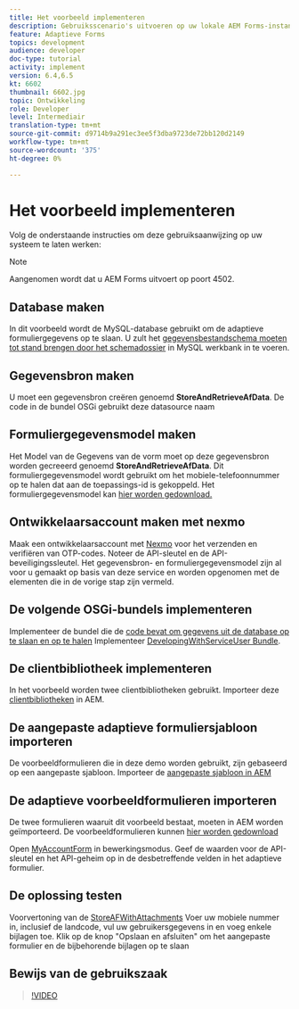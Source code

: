 ```yaml
---
title: Het voorbeeld implementeren
description: Gebruiksscenario's uitvoeren op uw lokale AEM Forms-instantie
feature: Adaptieve Forms
topics: development
audience: developer
doc-type: tutorial
activity: implement
version: 6.4,6.5
kt: 6602
thumbnail: 6602.jpg
topic: Ontwikkeling
role: Developer
level: Intermediair
translation-type: tm+mt
source-git-commit: d9714b9a291ec3ee5f3dba9723de72bb120d2149
workflow-type: tm+mt
source-wordcount: '375'
ht-degree: 0%

---
```




# Het voorbeeld implementeren

Volg de onderstaande instructies om deze gebruiksaanwijzing op uw systeem te laten werken:

>[!NOTE]
>Aangenomen wordt dat u AEM Forms uitvoert op poort 4502.


## Database maken

In dit voorbeeld wordt de MySQL-database gebruikt om de adaptieve formuliergegevens op te slaan. U zult het [gegevensbestandschema moeten tot stand brengen door het schemadossier](assets/data-base-schema.sql) in MySQL werkbank in te voeren.

## Gegevensbron maken

U moet een gegevensbron creëren genoemd **StoreAndRetrieveAfData**. De code in de bundel OSGi gebruikt deze datasource naam

## Formuliergegevensmodel maken

Het Model van de Gegevens van de vorm moet op deze gegevensbron worden gecreeerd genoemd **StoreAndRetrieveAfData**. Dit formuliergegevensmodel wordt gebruikt om het mobiele-telefoonnummer op te halen dat aan de toepassings-id is gekoppeld. Het formuliergegevensmodel kan [hier worden gedownload.](assets/2-Factor-Authentication-DataSource-and-FDM.zip)

## Ontwikkelaarsaccount maken met nexmo

Maak een ontwikkelaarsaccount met [Nexmo](https://dashboard.nexmo.com/) voor het verzenden en verifiëren van OTP-codes. Noteer de API-sleutel en de API-beveiligingssleutel. Het gegevensbron- en formuliergegevensmodel zijn al voor u gemaakt op basis van deze service en worden opgenomen met de elementen die in de vorige stap zijn vermeld.

## De volgende OSGi-bundels implementeren

Implementeer de bundel die de [code bevat om gegevens uit de database op te slaan en op te halen](assets/FetchPartiallyCompletedForm.PartiallyCompletedForm.core-1.0-SNAPSHOT.jar)
Implementeer [DevelopingWithServiceUser Bundle](https://docs.adobe.com/content/help/en/experience-manager-learn/forms/assets/common-osgi-bundles/DevelopingWithServiceUser.jar).

## De clientbibliotheek implementeren

In het voorbeeld worden twee clientbibliotheken gebruikt. Importeer deze [clientbibliotheken](assets/client-libraries.zip) in AEM.

## De aangepaste adaptieve formuliersjabloon importeren

De voorbeeldformulieren die in deze demo worden gebruikt, zijn gebaseerd op een aangepaste sjabloon. Importeer de [aangepaste sjabloon in AEM](assets/custom-template-with-page-component.zip)

## De adaptieve voorbeeldformulieren importeren

De twee formulieren waaruit dit voorbeeld bestaat, moeten in AEM worden geïmporteerd. De voorbeeldformulieren kunnen [hier worden gedownload](assets/sample-forms.zip)

Open [MyAccountForm](http://localhost:4502/editor.html/content/forms/af/myaccountform.html) in bewerkingsmodus. Geef de waarden voor de API-sleutel en het API-geheim op in de desbetreffende velden in het adaptieve formulier.

## De oplossing testen

Voorvertoning van de [StoreAFWithAttachments](http://localhost:4502/content/dam/formsanddocuments/storeafwithattachments/jcr:content?wcmmode=disabled)
Voer uw mobiele nummer in, inclusief de landcode, vul uw gebruikersgegevens in en voeg enkele bijlagen toe. Klik op de knop &quot;Opslaan en afsluiten&quot; om het aangepaste formulier en de bijbehorende bijlagen op te slaan


## Bewijs van de gebruikszaak

>[!VIDEO](https://video.tv.adobe.com/v/327122?quality=9&learn=on)
